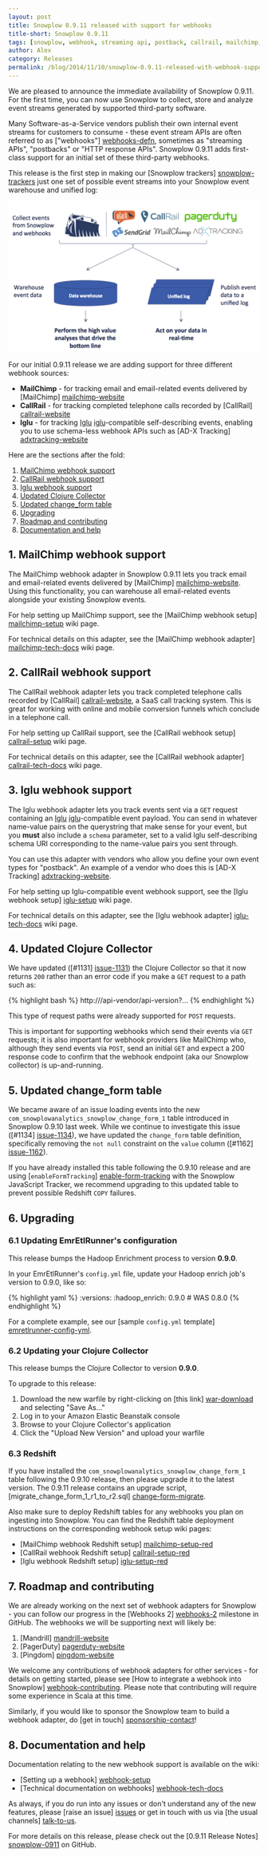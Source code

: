 ```yaml
---
layout: post
title: Snowplow 0.9.11 released with support for webhooks
title-short: Snowplow 0.9.11
tags: [snowplow, webhook, streaming api, postback, callrail, mailchimp, ad-x tracking]
author: Alex
category: Releases
permalink: /blog/2014/11/10/snowplow-0.9.11-released-with-webhook-support/
---
```


We are pleased to announce the immediate availability of Snowplow 0.9.11. For the first time, you can now use Snowplow to collect, store and analyze event streams generated by supported third-party software.

Many Software-as-a-Service vendors publish their own internal event streams for customers to consume - these event stream APIs are often referred to as ["webhooks"] [webhooks-defn], sometimes as "streaming APIs", "postbacks" or "HTTP response APIs". Snowplow 0.9.11 adds first-class support for an initial set of these third-party webhooks.

This release is the first step in making our [Snowplow trackers] [snowplow-trackers] just one set of possible event streams into your Snowplow event warehouse and unified log:

![webhooks](/assets/img/blog/2014/11/webhooks.png)

For our initial 0.9.11 release we are adding support for three different webhook sources:

* **MailChimp** - for tracking email and email-related events delivered by [MailChimp] [mailchimp-website]
* **CallRail** - for tracking completed telephone calls recorded by [CallRail] [callrail-website]
* **Iglu** - for tracking [Iglu] [iglu]-compatible self-describing events, enabling you to use schema-less webhook APIs such as [AD-X Tracking] [adxtracking-website]

Here are the sections after the fold:

1. [MailChimp webhook support](#mailchimp)
2. [CallRail webhook support](#callrail)
3. [Iglu webhook support](#iglu)
4. [Updated Clojure Collector](#clj-collector)
5. [Updated change_form table](#change-form)
6. [Upgrading](#upgrading)
7. [Roadmap and contributing](#roadmap-etc)
8. [Documentation and help](#help)

<!--more-->

<h2><a name="mailchimp">1. MailChimp webhook support</a></h2>

The MailChimp webhook adapter in Snowplow 0.9.11 lets you track email and email-related events delivered by [MailChimp] [mailchimp-website]. Using this functionality, you can warehouse all email-related events alongside your existing Snowplow events.

For help setting up MailChimp support, see the [MailChimp webhook setup] [mailchimp-setup] wiki page.

For technical details on this adapter, see the [MailChimp webhook adapter] [mailchimp-tech-docs] wiki page.

<h2><a name="callrail">2. CallRail webhook support</a></h2>

The CallRail webhook adapter lets you track completed telephone calls recorded by [CallRail] [callrail-website], a SaaS call tracking system. This is great for working with online and mobile conversion funnels which conclude in a telephone call.

For help setting up CallRail support, see the [CallRail webhook setup] [callrail-setup] wiki page.

For technical details on this adapter, see the [CallRail webhook adapter] [callrail-tech-docs] wiki page.

<h2><a name="iglu">3. Iglu webhook support</a></h2>

The Iglu webhook adapter lets you track events sent via a `GET` request containing an [Iglu] [iglu]-compatible event payload. You can send in whatever name-value pairs on the querystring that make sense for your event, but you **must** also include a `schema` parameter, set to a valid Iglu self-describing schema URI corresponding to the name-value pairs you sent through.

You can use this adapter with vendors who allow you define your own event types for "postback". An example of a vendor who does this is [AD-X Tracking] [adxtracking-website].

For help setting up Iglu-compatible event webhook support, see the [Iglu webhook setup] [iglu-setup] wiki page.

For technical details on this adapter, see the [Iglu webhook adapter] [iglu-tech-docs] wiki page.

<h2><a name="clj-collector">4. Updated Clojure Collector</a></h2>

We have updated ([#1131] [issue-1131]) the Clojure Collector so that it now returns `200` rather than an error code if you make a `GET` request to a path such as:

{% highlight bash %}
http://<collector host>/api-vendor/api-version?...
{% endhighlight %}

This type of request paths were already supported for `POST` requests.

This is important for supporting webhooks which send their events via `GET` requests; it is also important for webhook providers like MailChimp who, although they send events via `POST`, send an initial `GET` and expect a 200 response code to confirm that the webhook endpoint (aka our Snowplow collector) is up-and-running.

<h2><a name="change-form">5. Updated change_form table</a></h2>

We became aware of an issue loading events into the new `com_snowplowanalytics_snowplow_change_form_1` table introduced in Snowplow 0.9.10 last week. While we continue to investigate this issue ([#1134] [issue-1134]), we have updated the `change_form` table definition, specifically removing the `not null` constraint on the `value` column ([#1162] [issue-1162]).

If you have already installed this table following the 0.9.10 release and are using [`enableFormTracking`] [enable-form-tracking] with the Snowplow JavaScript Tracker, we recommend upgrading to this updated table to prevent possible Redshift `COPY` failures.

<h2><a name="upgrading">6. Upgrading</a></h2>

<div class="html">
<h3><a name="configuring-emretlrunner">6.1 Updating EmrEtlRunner's configuration</a></h3>
</div>

This release bumps the Hadoop Enrichment process to version **0.9.0**.

In your EmrEtlRunner's `config.yml` file, update your Hadoop enrich job's version to 0.9.0, like so:

{% highlight yaml %}
  :versions:
    :hadoop_enrich: 0.9.0 # WAS 0.8.0
{% endhighlight %}

For a complete example, see our [sample `config.yml` template] [emretlrunner-config-yml].

<div class="html">
<h3><a name="upgrading-collector">6.2 Updating your Clojure Collector</a></h3>
</div>

This release bumps the Clojure Collector to version **0.9.0**.

To upgrade to this release:

1. Download the new warfile by right-clicking on [this link] [war-download] and selecting "Save As..."
2. Log in to your Amazon Elastic Beanstalk console
3. Browse to your Clojure Collector's application
4. Click the "Upload New Version" and upload your warfile

<div class="html">
<h3><a name="upgrading-change-form">6.3 Redshift</a></h3>
</div>

If you have installed the `com_snowplowanalytics_snowplow_change_form_1` table following the 0.9.10 release, then please upgrade it to the latest version. The 0.9.11 release contains an upgrade script, [migrate_change_form_1_r1_to_r2.sql] [change-form-migrate].

Also make sure to deploy Redshift tables for any webhooks you plan on ingesting into Snowplow. You can find the Redshift table deployment instructions on the corresponding webhook setup wiki pages:

* [MailChimp webhook Redshift setup] [mailchimp-setup-red]
* [CallRail webhook Redshift setup] [callrail-setup-red]
* [Iglu webhook Redshift setup] [iglu-setup-red]

<h2><a name="roadmap-etc">7. Roadmap and contributing</a></h2>

We are already working on the next set of webhook adapters for Snowplow - you can follow our progress in the [Webhooks 2] [webhooks-2] milestone in GitHub. The webhooks we will be supporting next will likely be:

1. [Mandrill] [mandrill-website]
2. [PagerDuty] [pagerduty-website]
3. [Pingdom] [pingdom-website]

We welcome any contributions of webhook adapters for other services - for details on getting started, please see [How to integrate a webhook into Snowplow] [webhook-contributing]. Please note that contributing will require some experience in Scala at this time.

Similarly, if you would like to sponsor the Snowplow team to build a webhook adapter, do [get in touch] [sponsorship-contact]!

<h2><a name="help">8. Documentation and help</a></h2>

Documentation relating to the new webhook support is available on the wiki:

* [Setting up a webhook] [webhook-setup]
* [Technical documentation on webhooks] [webhook-tech-docs]

As always, if you do run into any issues or don't understand any of the new features, please [raise an issue] [issues] or get in touch with us via [the usual channels] [talk-to-us].

For more details on this release, please check out the [0.9.11 Release Notes] [snowplow-0911] on GitHub.

[webhooks-defn]: http://en.wikipedia.org/wiki/Webhook

[iglu]: https://github.com/snowplow/iglu
[callrail-website]: http://www.callrail.com/
[mailchimp-website]: http://mailchimp.com/
[adxtracking-website]: http://adxtracking.com/

[snowplow-trackers]: http://snowplowanalytics.com/technology/index.html

[webhook-setup]: https://github.com/snowplow/snowplow/wiki/Setting-up-a-Webhook

[mailchimp-setup]: https://github.com/snowplow/snowplow/wiki/MailChimp-webhook-setup
[mailchimp-setup-red]: https://github.com/snowplow/snowplow/wiki/MailChimp-webhook-setup#22-redshift
[callrail-setup]: https://github.com/snowplow/snowplow/wiki/CallRail-webhook-setup
[callrail-setup-red]: https://github.com/snowplow/snowplow/wiki/CallRail-webhook-setup#22-redshift
[iglu-setup]: https://github.com/snowplow/snowplow/wiki/Iglu-webhook-setup
[iglu-setup-red]: https://github.com/snowplow/snowplow/wiki/Iglu-webhook-setup#22-redshift

[emretlrunner-config-yml]: https://github.com/snowplow/snowplow/blob/master/3-enrich/emr-etl-runner/config/config.yml.sample

[webhook-tech-docs]: https://github.com/snowplow/snowplow/wiki/Snowplow-technical-documentation#1b-webhooks

[mailchimp-tech-docs]: https://github.com/snowplow/snowplow/wiki/MailChimp-webhook-adapter
[callrail-tech-docs]: https://github.com/snowplow/snowplow/wiki/CallRail-webhook-adapter
[iglu-tech-docs]: https://github.com/snowplow/snowplow/wiki/Iglu-webhook-adapter

[enable-form-tracking]: https://github.com/snowplow/snowplow/wiki/2-Specific-event-tracking-with-the-Javascript-tracker#3101-enableformtracking

[war-download]: http://s3-eu-west-1.amazonaws.com/snowplow-hosted-assets/2-collectors/clojure-collector/clojure-collector-0.9.0-standalone.war

[issue-1131]: https://github.com/snowplow/snowplow/issues/1131
[issue-1134]: https://github.com/snowplow/snowplow/issues/1134
[issue-1162]: https://github.com/snowplow/snowplow/issues/1162

[webhooks-2]: https://github.com/snowplow/snowplow/milestones/Webhooks%202
[mandrill-website]: https://mandrill.com/
[pagerduty-website]: http://www.pagerduty.com/
[pingdom-website]: https://www.pingdom.com/

[change-form-migrate]: https://github.com/snowplow/snowplow/blob/master/4-storage/redshift-storage/sql/com.snowplowanalytics.snowplow/migrate_change_form_1_r1_to_r2.sql

[webhook-contributing]: https://github.com/snowplow/snowplow/wiki/How-to-integrate-a-webhook-into-Snowplow
[sponsorship-contact]: mailto:contact@snowplowanalytics.com
[issues]: https://github.com/snowplow/snowplow/issues
[talk-to-us]: https://github.com/snowplow/snowplow/wiki/Talk-to-us
[snowplow-0911]: https://github.com/snowplow/snowplow/releases/0.9.11
